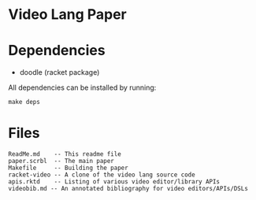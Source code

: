 Video Lang Paper
================

Dependencies
============

* doodle (racket package)

All dependencies can be installed by running:

```
make deps
```

Files
=====

    ReadMe.md    -- This readme file
    paper.scrbl  -- The main paper
    Makefile     -- Building the paper
    racket-video -- A clone of the video lang source code
    apis.rktd    -- Listing of various video editor/library APIs
    videobib.md -- An annotated bibliography for video editors/APIs/DSLs
